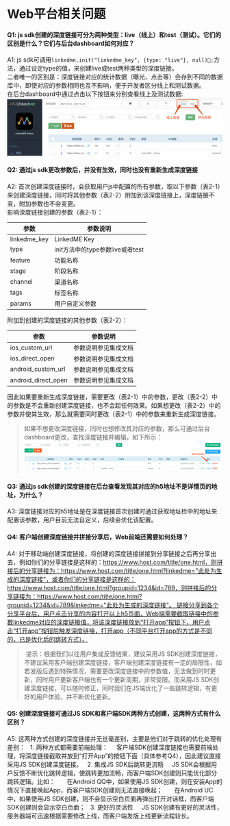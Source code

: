 # Web平台相关问题

#### **Q1: js sdk创建的深度链接可分为两种类型：live（线上）和test（测试）。它们的区别是什么？它们与后台dashboard如何对应？**
A1:  js sdk可调用`linkedme.init("linkedme_key", {type: "live"}, null);`方法，通过设定type的值，来创建live或test两种类型的深度链接。  
二者唯一的区别是：深度链接对应的统计数据（曝光、点击等）会存到不同的数据库中，即使对应的参数相同也互不影响，便于开发者区分线上和测试数据。  
在后台dashboard中通过点击以下按钮来分别查看线上及测试数据:  
![](/assets/live.png)  
#### **Q2: 通过js sdk更改参数后，并没有生效，同时也没有重新生成深度链接**
A2:  首次创建深度链接时，会获取用户js中配置的所有参数，取以下参数（表2-1）来创建深度链接，同时将其他参数（表2-2）附加到该深度链接上，深度链接不变，附加参数也不会变更。  
影响深度链接创建的参数（表2-1）： 
 
|参数|参数说明|
|---|---|
|linkedme_key|LinkedME Key|
|type|init方法中的type参数live或者test|
|feature|功能名称|
|stage|阶段名称|
|channel|渠道名称|
|tags|标签名称|
|params|用户自定义参数|

附加到创建的深度链接的其他参数（表2-2）：

|参数|参数说明|
|---|---|
|ios_custom_url|参数说明参见集成文档|
|ios_direct_open|参数说明参见集成文档|
|android_custom_url|参数说明参见集成文档|
|android_direct_open|参数说明参见集成文档|

因此如果要重新生成深度链接，需要更改（表2-1）中的参数，更改（表2-2）中的参数是不会重新创建深度链接，也不会起任何效果。如果想更改（表2-2）中的参数并使其生效，那么就需要同时更改（表2-1）中的参数来重新生成深度链接。
> 如果不想更改深度链接，同时也想修改其对应的参数，那么可通过后台dashboard更改，查找深度链接并编辑，如下所示：
![](/assets/编辑深度链接.png)

#### **Q3: 通过js sdk创建的深度链接在后台查看发现其对应的h5地址不是详情页的地址，为什么？**
A3:  深度链接对应的h5地址是在深度链接首次创建时通过获取地址栏中的地址来配置该参数，用户目前无法自定义，后续会优化该配置。 

#### **Q4: 客户端创建深度链接并拼接分享后，Web前端还需要如何处理？**
A4:  对于移动端创建深度链接，将创建的深度链接拼接到分享链接之后再分享出去，例如你们的分享链接是这样的：https://www.host.com/title/one.html，则拼接后的分享链接为：https://www.host.com/title/one.html?linkedme="此处为生成的深度链接"，或者你们的分享链接是这样的：https://www.host.com/title/one.html?groupid=1234&id=789，则拼接后的分享链接为：https://www.host.com/title/one.html?groupid=1234&id=789&linkedme="此处为生成的深度链接"。 链接分享到各个分享平台后，用户点击分享的内容打开以上h5页面，Web端需要截取链接中的参数linkedme对应的深度链接值，将该深度链接放到“打开app”按钮下，用户点击“打开app”按钮后触发深度链接，打开app（不同平台打开app的方式是不同的，已是优化后的跳转方式）。
>  提示：根据我们以往用户集成反馈结果，建议采用JS SDK创建深度链接，不建议采用客户端创建深度链接，客户端创建深度链接有一定的局限性，如若发版后遇到特殊情况，需要更改深度链接中的参数值，无法做到时时更新，同时用户更新客户端也有一个更新周期，非常受限。而采用JS SDK创建深度链接，可以随时修正，同时我们在JS端优化了一些跳转逻辑，有更好的用户体验，并不断优化更新。  

#### **Q5: 创建深度链接可通过JS SDK和客户端SDK两种方式创建，这两种方式有什么区别？**
A5:  这两种方式创建的深度链接并无丝毫差别，主要是他们对于跳转的优化处理有差别：
&nbsp;&nbsp;1. 两种方式都需要前端处理：
&nbsp;&nbsp;&nbsp;&nbsp;客户端SDK创建深度链接也需要前端处理，将深度链接截取并放到“打开App”的按钮下面（具体参考Q4），因此建议直接采用JS SDK创建深度链接。
&nbsp;&nbsp;2. 集成JS SDK后跳转更流畅
&nbsp;&nbsp;&nbsp;&nbsp;JS SDK会根据用户反馈不断优化跳转逻辑，使跳转更加流畅，而客户端SDK创建则只能优化部分跳转逻辑。比如：
&nbsp;&nbsp;&nbsp;&nbsp;&nbsp;&nbsp;在Android QQ中，如果使用JS SDK创建，则在安装App的情况下直接唤起App，而客户端SDK创建则无法直接唤起；
&nbsp;&nbsp;&nbsp;&nbsp;&nbsp;&nbsp;在Android UC中，如果使用JS SDK创建，则不会显示空白页面再弹出打开对话框，而客户端SDK创建则会显示空白页面；
&nbsp;&nbsp;3. 更好的灵活性
&nbsp;&nbsp;&nbsp;&nbsp;JS SDK创建有更好的灵活性，服务器端可迅速根据需要修改上线，而客户端发版上线更新流程较长。




